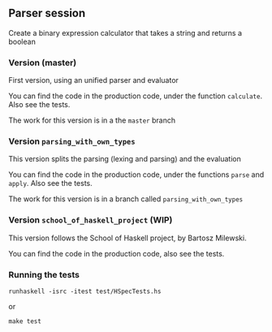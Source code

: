 ## Parser session

Create a binary expression calculator that takes a string and returns a boolean

### Version (master)

First version, using an unified parser and evaluator

You can find the code in the production code, under the function `calculate`. Also see the tests.

The work for this version is in a the `master` branch

### Version `parsing_with_own_types`

This version splits the parsing (lexing and parsing) and the evaluation

You can find the code in the production code, under the functions `parse` and `apply`. Also see the tests.

The work for this version is in a branch called `parsing_with_own_types`

### Version `school_of_haskell_project` (WIP)

This version follows the School of Haskell project, by Bartosz Milewski.

You can find the code in the production code, also see the tests.

### Running the tests

```
runhaskell -isrc -itest test/HSpecTests.hs
```

or 

```
make test
```
